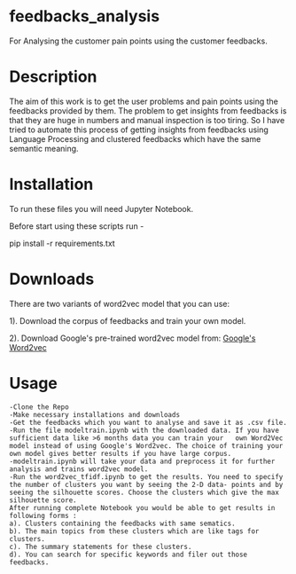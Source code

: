 # feedbacks_analysis
For Analysing the customer pain points using the customer feedbacks.

# Description
The aim of this work is to get the user problems and pain points using the feedbacks provided by them. 
The problem to get insights from feedbacks is that they are huge in numbers and manual inspection is too tiring. So I have tried to automate this process of getting insights from feedbacks using Language Processing and clustered feedbacks which have the same semantic meaning.

# Installation
To run these files you will need Jupyter Notebook.

Before start using these scripts run -

pip install -r requirements.txt

# Downloads

There are two variants of word2vec model that you can use:

1). Download the corpus of feedbacks and train your own model.

2). Download Google's pre-trained word2vec model from: [Google's Word2vec](https://drive.google.com/file/d/0B7XkCwpI5KDYNlNUTTlSS21pQmM/edit)

# Usage
    -Clone the Repo
    -Make necessary installations and downloads
    -Get the feedbacks which you want to analyse and save it as .csv file.
    -Run the file modeltrain.ipynb with the downloaded data. If you have sufficient data like >6 months data you can train your   own Word2Vec model instead of using Google's Word2vec. The choice of training your own model gives better results if you have large corpus.
    -modeltrain.ipynb will take your data and preprocess it for further analysis and trains word2vec model.
    -Run the word2vec_tfidf.ipynb to get the results. You need to specify the number of clusters you want by seeing the 2-D data- points and by seeing the silhouette scores. Choose the clusters which give the max silhouette score.
    After running complete Notebook you would be able to get results in following forms : 
    a). Clusters containing the feedbacks with same sematics.
    b). The main topics from these clusters which are like tags for clusters.
    c). The summary statements for these clusters.
    d). You can search for specific keywords and filer out those feedbacks.

